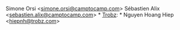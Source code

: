 Simone Orsi \<<simone.orsi@camptocamp.com>\> Sébastien Alix
\<<sebastien.alix@camptocamp.com>\> \* [Trobz](https://trobz.com): \*
Nguyen Hoang Hiep \<<hiepnh@trobz.com>\>
